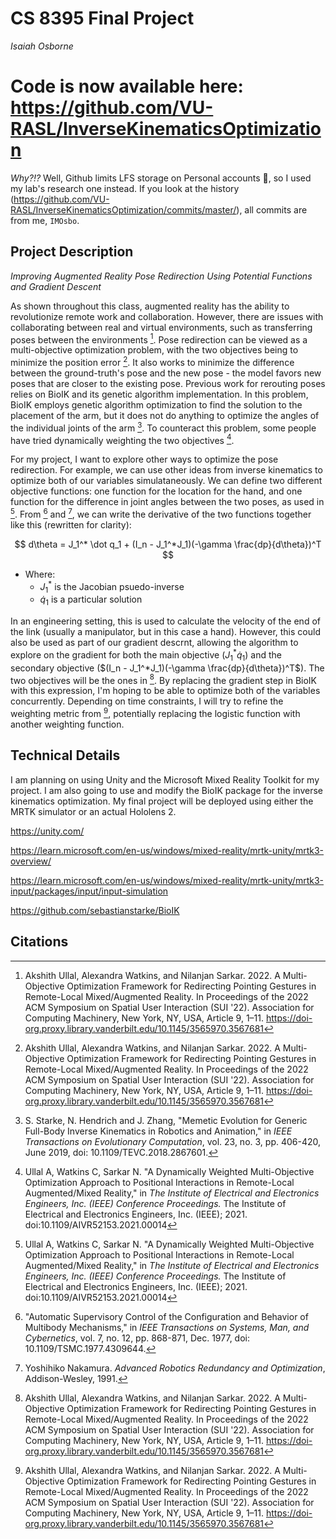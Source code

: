 # CS 8395 Final Project

_Isaiah Osborne_

# Code is now available here: <https://github.com/VU-RASL/InverseKinematicsOptimization>

_Why?!?_ Well, Github limits LFS storage on Personal accounts 🫤, so I used my lab's research one instead. If you look at the history (<https://github.com/VU-RASL/InverseKinematicsOptimization/commits/master/>), all commits are from me, `IMOsbo`.

## Project Description

_Improving Augmented Reality Pose Redirection Using Potential Functions and Gradient Descent_

As shown throughout this class, augmented reality has the ability to revolutionize remote work and collaboration. However, there are issues with collaborating between real and virtual environments, such as transferring poses between the environments [^5]. Pose redirection can be viewed as a multi-objective optimization problem, with the two objectives being to minimize the position error [^5]. It also works to minimize the difference between the ground-truth's pose and the new pose - the model favors new poses that are closer to the existing pose. Previous work for rerouting poses relies on BioIK and its genetic algorithm implementation. In this problem, BioIK employs genetic algorithm optimization to find the solution to the placement of the arm, but it does not do anything to optimize the angles of the individual joints of the arm [^3]. To counteract this problem, some people have tried dynamically weighting the two objectives [^4]. 

For my project, I want to explore other ways to optimize the pose redirection. For example, we can use other ideas from inverse kinematics to optimize both of our variables simulataneously. We can define two different objective functions: one function for the location for the hand, and one function for the difference in joint angles between the two poses, as used in [^4]. From [^1] and [^2], we can write the derivative of the two functions together like this (rewritten for clarity):

$$
d\theta = J_1^* \dot q_1 + (I_n - J_1^*J_1)(-\gamma \frac{dp}{d\theta})^T
$$

- Where:
    - $J_1^*$ is the Jacobian psuedo-inverse
    - $\dot q_1$ is a particular solution

In an engineering setting, this is used to calculate the velocity of the end of the link (usually a manipulator, but in this case a hand). However, this could also be used as part of our gradient descrnt, allowing the algorithm to explore on the gradient for both the main objective ($J_1^* \dot q_1$) and the secondary objective ($(I_n - J_1^*J_1)(-\gamma \frac{dp}{d\theta})^T$). The two objectives will be the ones in [^5]. By replacing the gradient step in BioIK with this expression, I'm hoping to be able to optimize both of the variables concurrently. Depending on time constraints, I will try to refine the weighting metric from [^5], potentially replacing the logistic function with another weighting function.

## Technical Details

I am planning on using Unity and the Microsoft Mixed Reality Toolkit for my project. I am also going to use and modify the BioIK package for the inverse kinematics optimization. My final project will be deployed using either the MRTK simulator or an actual Hololens 2. 

<https://unity.com/>

<https://learn.microsoft.com/en-us/windows/mixed-reality/mrtk-unity/mrtk3-overview/>

<https://learn.microsoft.com/en-us/windows/mixed-reality/mrtk-unity/mrtk3-input/packages/input/input-simulation>

<https://github.com/sebastianstarke/BioIK>

## Citations

[^1]: "Automatic Supervisory Control of the Configuration and Behavior of Multibody Mechanisms," in _IEEE Transactions on Systems, Man, and Cybernetics_, vol. 7, no. 12, pp. 868-871, Dec. 1977, doi: 10.1109/TSMC.1977.4309644.

[^2]: Yoshihiko Nakamura. _Advanced Robotics Redundancy and Optimization_, Addison-Wesley, 1991.

[^3]: S. Starke, N. Hendrich and J. Zhang, "Memetic Evolution for Generic Full-Body Inverse Kinematics in Robotics and Animation," in _IEEE Transactions on Evolutionary Computation_, vol. 23, no. 3, pp. 406-420, June 2019, doi: 10.1109/TEVC.2018.2867601.

[^4]: Ullal A, Watkins C, Sarkar N. "A Dynamically Weighted Multi-Objective Optimization Approach to Positional Interactions in Remote-Local Augmented/Mixed Reality," in _The Institute of Electrical and Electronics Engineers, Inc. (IEEE) Conference Proceedings._ The Institute of Electrical and Electronics Engineers, Inc. (IEEE); 2021. doi:10.1109/AIVR52153.2021.00014

[^5]: Akshith Ullal, Alexandra Watkins, and Nilanjan Sarkar. 2022. A Multi-Objective Optimization Framework for Redirecting Pointing Gestures in Remote-Local Mixed/Augmented Reality. In Proceedings of the 2022 ACM Symposium on Spatial User Interaction (SUI '22). Association for Computing Machinery, New York, NY, USA, Article 9, 1–11. https://doi-org.proxy.library.vanderbilt.edu/10.1145/3565970.3567681

